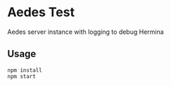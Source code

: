 # Aedes Test
Aedes server instance with logging to debug Hermina

## Usage
```
npm install
npm start
```